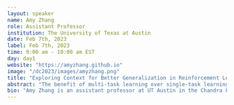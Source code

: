 ```yaml
---
layout: speaker
name: Amy Zhang
role: Assistant Professor
institution: The University of Texas at Austin
date: Feb 7th, 2023
label: Feb 7th, 2023
time: 9:00 am - 10:00 am EST
day: day1
website: "https://amyzhang.github.io"
image: "/dc2023/images/amyzhang.png"
title: "Exploring Context for Better Generalization in Reinforcement Learning "
abstract: "The benefit of multi-task learning over single-task learning relies on the ability to use relations across tasks to improve performance on any single task. While sharing representations is an important mechanism to share information across tasks, its success depends on how well the structure underlying the tasks is captured. In some real-world situations, we have access to metadata, or additional information about a task, that may not provide any new insight in the context of a single task setup alone but inform relations across multiple tasks. While this metadata can be useful for improving multi-task learning performance, effectively incorporating it can be an additional challenge. In this talk, we explore various ways to utilize context to improve positive transfer in multi-task reinforcement learning."
bio: "Amy Zhang is an assistant professor at UT Austin in the Chandra Family Department of Electrical and Computer Engineering . My work focuses on improving generalization in reinforcement learning through bridging theory and practice in learning and utilizing structure in real world problems. Previously I was a research scientist at Meta AI and a postdoctoral fellow at UC Berkeley. I obtained my PhD from McGill University and the Mila Institute in 2021, and also previously obtained an M.Eng. in EECS and dual B.Sci. degrees in Mathematics and EECS from MIT."
---
```


